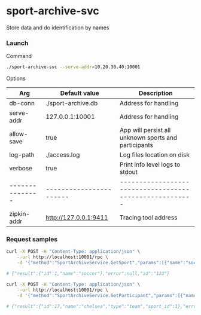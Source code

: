 # sport-archive-svc

Store data and do identification by names

### Launch

Command

```bash
./sport-archive-svc --serve-addr=10.20.30.40:10001
```

Options

| Arg           | Default value         | Description                                           |
|---------------|-----------------------|-------------------------------------------------------|
| db-conn       | ./sport-archive.db    | Address for handling                                  |
| serve-addr    | 127.0.0.1:10001       | Address for handling                                  |
| allow-save    | true                  | App will persist all unknown sports and participants  |
| log-path      | ./access.log          | Log files location on disk                            |
| verbose       | true                  | Print info level logs to stdout                       |
|---------------|-----------------------|-------------------------------------------------------|
| zipkin-addr   | http://127.0.0.1:9411 | Tracing tool address                                  |


### Request samples

```bash
curl -X POST -H "Content-Type: application/json" \
    --url http://localhost:10001/rpc \
    -d '{"method":"SportArchiveService.GetSport","params":[{"name":"soccer"}],"id":"123"}'

# {"result":{"id":1,"name":"soccer"},"error":null,"id":"123"}
```


```bash
curl -X POST -H "Content-Type: application/json" \
    --url http://localhost:10001/rpc \
    -d '{"method":"SportArchiveService.GetParticipant","params":[{"name":"Chelsea","sport_name":"Soccer"}],"id":"123"}'

# {"result":{"id":17,"name":"chelsea","type":"team","sport_id":1},"error":null,"id":"123"}
```
